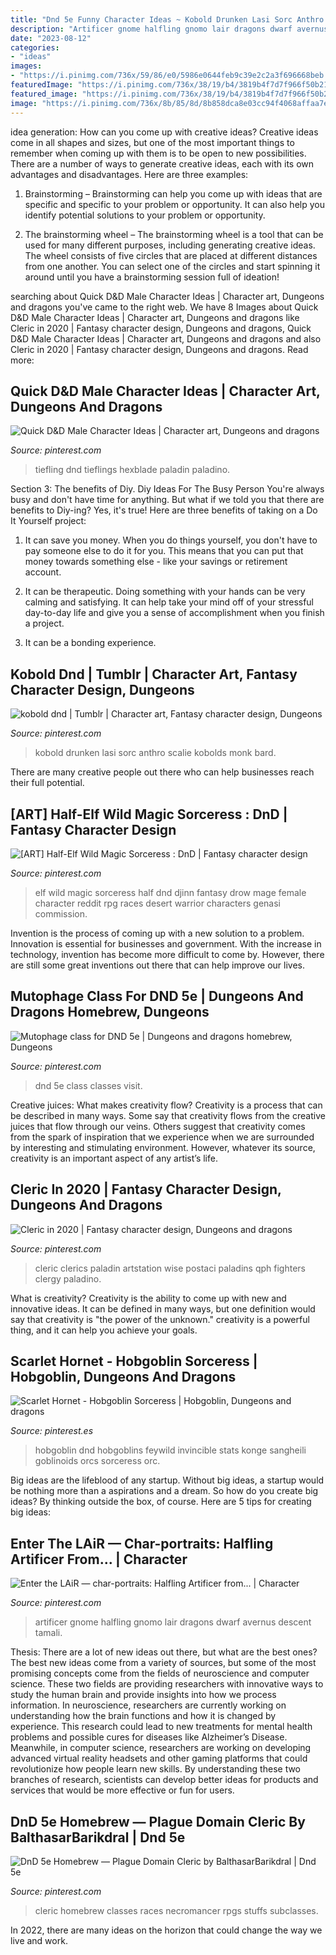 ```yaml
---
title: "Dnd 5e Funny Character Ideas ~ Kobold Drunken Lasi Sorc Anthro Scalie Kobolds Monk Bard"
description: "Artificer gnome halfling gnomo lair dragons dwarf avernus descent tamali"
date: "2023-08-12"
categories:
- "ideas"
images:
- "https://i.pinimg.com/736x/59/86/e0/5986e0644feb9c39e2c2a3f696668beb.jpg"
featuredImage: "https://i.pinimg.com/736x/38/19/b4/3819b4f7d7f966f50b21e60b6929edf8.jpg"
featured_image: "https://i.pinimg.com/736x/38/19/b4/3819b4f7d7f966f50b21e60b6929edf8.jpg"
image: "https://i.pinimg.com/736x/8b/85/8d/8b858dca8e03cc94f4068affaa7e9a95.jpg"
---
```



idea generation: How can you come up with creative ideas?
Creative ideas come in all shapes and sizes, but one of the most important things to remember when coming up with them is to be open to new possibilities. There are a number of ways to generate creative ideas, each with its own advantages and disadvantages. Here are three examples:
1. Brainstorming – Brainstorming can help you come up with ideas that are specific and specific to your problem or opportunity. It can also help you identify potential solutions to your problem or opportunity.

2. The brainstorming wheel – The brainstorming wheel is a tool that can be used for many different purposes, including generating creative ideas. The wheel consists of five circles that are placed at different distances from one another. You can select one of the circles and start spinning it around until you have a brainstorming session full of ideation!


	

		
searching about Quick D&amp;D Male Character Ideas | Character art, Dungeons and dragons you've came to the right web. We have 8 Images about Quick D&amp;D Male Character Ideas | Character art, Dungeons and dragons like Cleric in 2020 | Fantasy character design, Dungeons and dragons, Quick D&amp;D Male Character Ideas | Character art, Dungeons and dragons and also Cleric in 2020 | Fantasy character design, Dungeons and dragons. Read more:
		
    
## Quick D&amp;D Male Character Ideas | Character Art, Dungeons And Dragons

<img loading=lazy src="https://i.pinimg.com/736x/60/ee/86/60ee8642d463df00ed92ad1de876c538.jpg" onerror="this.onerror=null;this.src='https://tse1.mm.bing.net/th?id=OIP.JnfVL5u-Rgd0mXru5bnu2QHaK9&amp;pid=15.1';" alt="Quick D&amp;D Male Character Ideas | Character art, Dungeons and dragons">

_Source: pinterest.com_

>tiefling dnd tieflings hexblade paladin paladino. 

	

Section 3: The benefits of Diy.
Diy Ideas For The Busy Person
You're always busy and don't have time for anything. But what if we told you that there are benefits to Diy-ing? Yes, it's true! Here are three benefits of taking on a Do It Yourself project:

1. It can save you money. When you do things yourself, you don't have to pay someone else to do it for you. This means that you can put that money towards something else - like your savings or retirement account.

2. It can be therapeutic. Doing something with your hands can be very calming and satisfying. It can help take your mind off of your stressful day-to-day life and give you a sense of accomplishment when you finish a project.

3. It can be a bonding experience.

    
## Kobold Dnd | Tumblr | Character Art, Fantasy Character Design, Dungeons

<img loading=lazy src="https://i.pinimg.com/736x/3b/aa/b4/3baab43aa283bcee7016eb252e9bb269.jpg" onerror="this.onerror=null;this.src='https://tse2.mm.bing.net/th?id=OIP.EGID1vPrvN91hrHcTFPvXwHaKW&amp;pid=15.1';" alt="kobold dnd | Tumblr | Character art, Fantasy character design, Dungeons">

_Source: pinterest.com_

>kobold drunken lasi sorc anthro scalie kobolds monk bard. 

	

There are many creative people out there who can help businesses reach their full potential.

    
## [ART] Half-Elf Wild Magic Sorceress : DnD | Fantasy Character Design

<img loading=lazy src="https://i.pinimg.com/736x/73/8f/3f/738f3f93b8fda98476c7f5079190096c.jpg" onerror="this.onerror=null;this.src='https://tse4.mm.bing.net/th?id=OIP.-2YS-hsCg--OZL1lbKhX4QHaLc&amp;pid=15.1';" alt="[ART] Half-Elf Wild Magic Sorceress : DnD | Fantasy character design">

_Source: pinterest.com_

>elf wild magic sorceress half dnd djinn fantasy drow mage female character reddit rpg races desert warrior characters genasi commission. 

	

Invention is the process of coming up with a new solution to a problem. Innovation is essential for businesses and government. With the increase in technology, invention has become more difficult to come by. However, there are still some great inventions out there that can help improve our lives.

    
## Mutophage Class For DND 5e | Dungeons And Dragons Homebrew, Dungeons

<img loading=lazy src="https://i.pinimg.com/736x/38/19/b4/3819b4f7d7f966f50b21e60b6929edf8.jpg" onerror="this.onerror=null;this.src='https://tse4.mm.bing.net/th?id=OIP.62SdrJVWY9CNGhAy7N_gUwHaKe&amp;pid=15.1';" alt="Mutophage class for DND 5e | Dungeons and dragons homebrew, Dungeons">

_Source: pinterest.com_

>dnd 5e class classes visit. 

	

Creative juices: What makes creativity flow?
Creativity is a process that can be described in many ways. Some say that creativity flows from the creative juices that flow through our veins. Others suggest that creativity comes from the spark of inspiration that we experience when we are surrounded by interesting and stimulating environment. However, whatever its source, creativity is an important aspect of any artist’s life.

    
## Cleric In 2020 | Fantasy Character Design, Dungeons And Dragons

<img loading=lazy src="https://i.pinimg.com/736x/59/86/e0/5986e0644feb9c39e2c2a3f696668beb.jpg" onerror="this.onerror=null;this.src='https://tse3.mm.bing.net/th?id=OIP.Tt6JhsnI-ZKfzF4IqYnZ-QHaK4&amp;pid=15.1';" alt="Cleric in 2020 | Fantasy character design, Dungeons and dragons">

_Source: pinterest.com_

>cleric clerics paladin artstation wise postaci paladins qph fighters clergy paladino. 

	

What is creativity?
Creativity is the ability to come up with new and innovative ideas. It can be defined in many ways, but one definition would say that creativity is "the power of the unknown." creativity is a powerful thing, and it can help you achieve your goals.

    
## Scarlet Hornet - Hobgoblin Sorceress | Hobgoblin, Dungeons And Dragons

<img loading=lazy src="https://i.pinimg.com/736x/8b/85/8d/8b858dca8e03cc94f4068affaa7e9a95.jpg" onerror="this.onerror=null;this.src='https://tse3.mm.bing.net/th?id=OIP.fAkAlbooovk8462MPQFO1gHaLy&amp;pid=15.1';" alt="Scarlet Hornet - Hobgoblin Sorceress | Hobgoblin, Dungeons and dragons">

_Source: pinterest.es_

>hobgoblin dnd hobgoblins feywild invincible stats konge sangheili goblinoids orcs sorceress orc. 

	

Big ideas are the lifeblood of any startup. Without big ideas, a startup would be nothing more than a aspirations and a dream. So how do you create big ideas? By thinking outside the box, of course. Here are 5 tips for creating big ideas: 

    
## Enter The LAiR — Char-portraits: Halfling Artificer From... | Character

<img loading=lazy src="https://i.pinimg.com/736x/85/86/20/8586202cb6395cdb0750af8e274b9157.jpg" onerror="this.onerror=null;this.src='https://tse3.mm.bing.net/th?id=OIP.gM_Cu5GLxBXYGn80aIoZNQHaLH&amp;pid=15.1';" alt="Enter the LAiR — char-portraits: Halfling Artificer from... | Character">

_Source: pinterest.com_

>artificer gnome halfling gnomo lair dragons dwarf avernus descent tamali. 

	

Thesis: There are a lot of new ideas out there, but what are the best ones?
The best new ideas come from a variety of sources, but some of the most promising concepts come from the fields of neuroscience and computer science. These two fields are providing researchers with innovative ways to study the human brain and provide insights into how we process information. In neuroscience, researchers are currently working on understanding how the brain functions and how it is changed by experience. This research could lead to new treatments for mental health problems and possible cures for diseases like Alzheimer’s Disease. Meanwhile, in computer science, researchers are working on developing advanced virtual reality headsets and other gaming platforms that could revolutionize how people learn new skills. By understanding these two branches of research, scientists can develop better ideas for products and services that would be more effective or fun for users.

    
## DnD 5e Homebrew — Plague Domain Cleric By BalthasarBarikdral | Dnd 5e

<img loading=lazy src="https://i.pinimg.com/736x/0e/3d/20/0e3d200e157b9dc2cdd10017a16e0710.jpg" onerror="this.onerror=null;this.src='https://tse3.mm.bing.net/th?id=OIP.SZ4oPdeKm14N8kvoRLPcagHaKe&amp;pid=15.1';" alt="DnD 5e Homebrew — Plague Domain Cleric by BalthasarBarikdral | Dnd 5e">

_Source: pinterest.com_

>cleric homebrew classes races necromancer rpgs stuffs subclasses. 

	

In 2022, there are many ideas on the horizon that could change the way we live and work.

